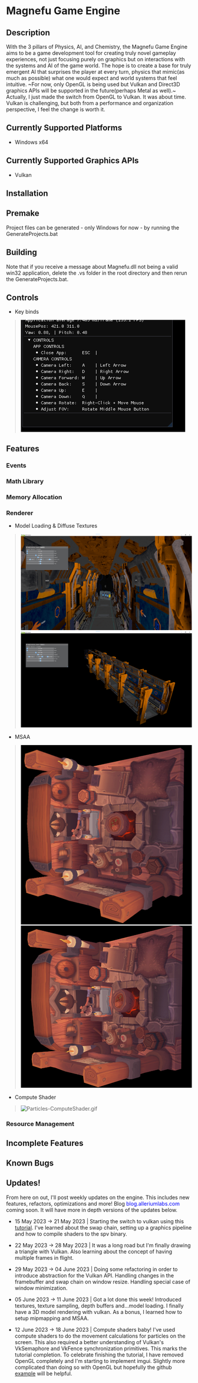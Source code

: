 # Magnefu Game Engine

<!-- TABLE OF CONTENTS -->


## Description

With the 3 pillars of Physics, AI, and Chemistry, the Magnefu Game Engine aims to be a game development tool for creating truly novel gameplay experiences, not just focusing purely on graphics but on interactions with the systems and AI of the game world. The hope is to create a base for truly emergent AI that surprises the player at every turn, physics that mimic(as much as possible) what one would expect and world systems that feel intuitive. ~For now, only OpenGL is being used but Vulkan and Direct3D graphics APIs will be supported in the future(perhaps Metal as well).~ Actually, I just made the switch from OpenGL to Vulkan. It was about time. Vulkan is challenging, but both from a performance and organization perspective, I feel the change is worth it.

## Currently Supported Platforms
- Windows x64

## Currently Supported Graphics APIs
- Vulkan

## Installation

## Premake

Project files can be generated - only Windows for now - by running the GenerateProjects.bat


## Building

Note that if you receive a message about Magnefu.dll not being a valid win32 application, delete the .vs folder in the root directory and then rerun the GenerateProjects.bat.

## Controls

- Key binds
> ![controls.png](./SCREENS/controls.png)


## Features

### Events


### Math Library


### Memory Allocation


### Renderer
- Model Loading & Diffuse Textures
> ![SpaceshipCorridor.png](./SCREENS/SpaceshipCorridor.png)
> ![CorridorISOView.png](./SCREENS/CorridorISOView.png)

- MSAA
> ![NoMSAA.png](/SCREENS/NoMSAA.png)
> ![MSAAx8.png](./SCREENS/MSAAx8.png)

- Compute Shader
>![Particles-ComputeShader.gif](./SCREENS/Particles-ComputeShader.gif)


### Resource Management



## Incomplete Features


## Known Bugs



## Updates!
From here on out, I'll post weekly updates on the engine. This includes new features, refactors, optimizations and more! Blog <span style="color:blue;">blog.alleriumlabs.com</span> coming soon. It will have more in depth versions of the updates below.

- 15 May 2023 -> 21 May 2023 | Starting the switch to vulkan using this [tutorial](https://vulkan-tutorial.com/). I've learned about the swap chain, setting up a graphics pipeline and how to compile shaders to the spv binary.

- 22 May 2023 -> 28 May 2023 | It was a long road but I'm finally drawing a triangle with Vulkan. Also learning about the concept of having multiple frames in flight.

- 29 May 2023 -> 04 June 2023 | Doing some refactoring in order to introduce abstraction for the Vulkan API. Handling changes in the framebuffer and swap chain on window resize. Handling special case of window minimization.

- 05 June 2023 -> 11 June 2023 | Got a lot done this week! Introduced textures, texture sampling, depth buffers and...model loading. I finally have a 3D model rendering with vulkan. As a bonus, I learned how to setup mipmapping and MSAA.

- 12 June 2023 -> 18 June 2023 | Compute shaders baby! I've used compute shaders to do the movement calculations for particles on the screen. This also required a better understanding of Vulkan's VkSemaphore and VkFence synchronization primitives. This marks the tutorial completion. To celebrate finishing the tutorial, I have removed OpenGL completely and I'm starting to implement imgui. Slightly more complicated than doing so with OpenGL but hopefully the github [example](https://github.com/ocornut/imgui/tree/master/examples/example_glfw_vulkan) will be helpful.
